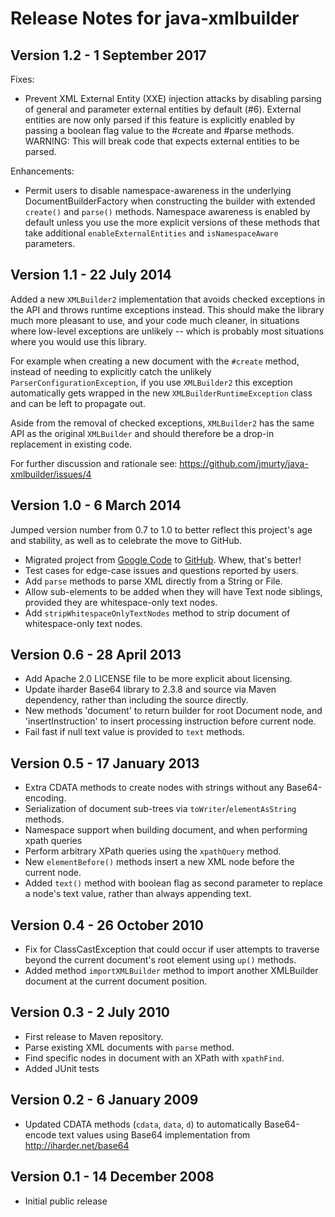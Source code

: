 Release Notes for java-xmlbuilder
=================================

Version 1.2 - 1 September 2017
------------------------------

Fixes:

* Prevent XML External Entity (XXE) injection attacks by disabling parsing of
  general and parameter external entities by default (#6). External entities
  are now only parsed if this feature is explicitly enabled by passing a boolean
  flag value to the #create and #parse methods.  
  WARNING: This will break code that expects external entities to be parsed.
  
Enhancements:

* Permit users to disable namespace-awareness in the underlying
  DocumentBuilderFactory when constructing the builder with extended `create()`
  and `parse()` methods. Namespace awareness is enabled by default unless you
  use the more explicit versions of these methods that take additional
  `enableExternalEntities` and `isNamespaceAware` parameters. 

Version 1.1 - 22 July 2014
--------------------------

Added a new `XMLBuilder2` implementation that avoids checked exceptions in the
API and throws runtime exceptions instead. This should make the library much
more pleasant to use, and your code much cleaner, in situations where low-level
exceptions are unlikely -- which is probably most situations where you would
use this library.  

For example when creating a new document with the `#create` method, instead of
needing to explicitly catch the unlikely `ParserConfigurationException`, if you
use `XMLBuilder2` this exception automatically gets wrapped in the new
`XMLBuilderRuntimeException` class and can be left to propagate out.  

Aside from the removal of checked exceptions, `XMLBuilder2` has the same API as
the original `XMLBuilder` and should therefore be a drop-in replacement in
existing code.

For further discussion and rationale see:
https://github.com/jmurty/java-xmlbuilder/issues/4

Version 1.0 - 6 March 2014
--------------------------

Jumped version number from 0.7 to 1.0 to better reflect this project's age
and stability, as well as to celebrate the move to GitHub. 

* Migrated project from 
  [Google Code](https://code.google.com/p/java-xmlbuilder/) to
  [GitHub](https://github.com/jmurty/java-xmlbuilder). Whew, that's better!
* Test cases for edge-case issues and questions reported by users.
* Add `parse` methods to parse XML directly from a String or File.
* Allow sub-elements to be added when they will have Text node siblings,
  provided they are whitespace-only text nodes.
* Add `stripWhitespaceOnlyTextNodes` method to strip document of
  whitespace-only text nodes.

Version 0.6 - 28 April 2013
---------------------------

* Add Apache 2.0 LICENSE file to be more explicit about licensing.
* Update iharder Base64 library to 2.3.8 and source via Maven dependency,
  rather than including the source directly.
* New methods 'document' to return builder for root Document node,
  and 'insertInstruction' to insert processing instruction before current node.
* Fail fast if null text value is provided to `text` methods.

Version 0.5 - 17 January 2013
-----------------------------

* Extra CDATA methods to create nodes with strings without any Base64-encoding.
* Serialization of document sub-trees via `toWriter`/`elementAsString` methods.
* Namespace support when building document, and when performing xpath queries
* Perform arbitrary XPath queries using the `xpathQuery` method.
* New `elementBefore()` methods insert a new XML node before the current node.
* Added `text()` method with boolean flag as second parameter to replace a
  node's text value, rather than always appending text.

Version 0.4 - 26 October 2010
-----------------------------

* Fix for ClassCastException that could occur if user attempts to traverse
  beyond the current document's root element using `up()` methods.
* Added method `importXMLBuilder` method to import another XMLBuilder document
  at the current document position.

Version 0.3 - 2 July 2010
-------------------------

* First release to Maven repository.
* Parse existing XML documents with `parse` method.
* Find specific nodes in document with an XPath with `xpathFind`. 
* Added JUnit tests

Version 0.2 - 6 January 2009
----------------------------

* Updated CDATA methods (`cdata`, `data`, `d`) to automatically Base64-encode
  text values using Base64 implementation from http://iharder.net/base64

Version 0.1 - 14 December 2008
------------------------------

* Initial public release
